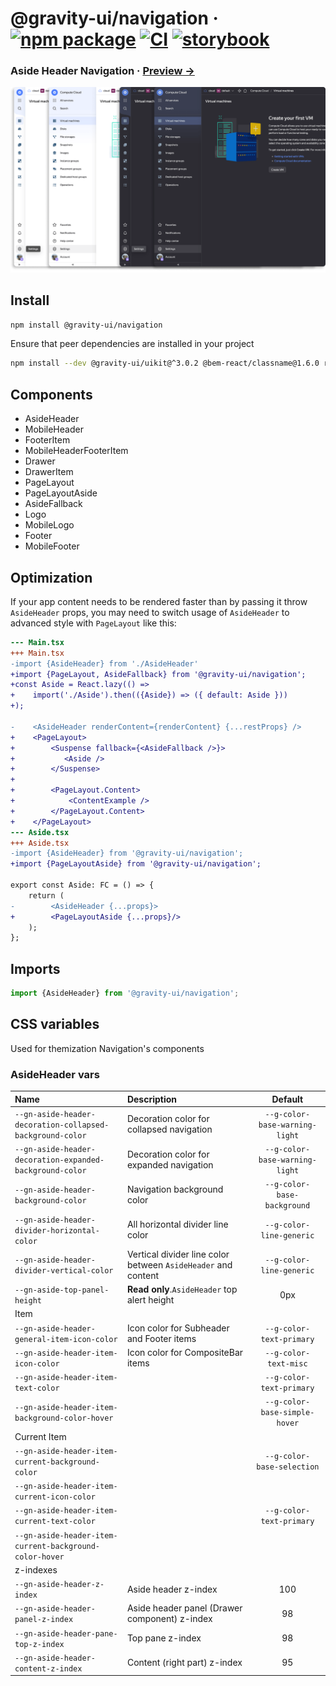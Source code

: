 # @gravity-ui/navigation &middot; [![npm package](https://img.shields.io/npm/v/@gravity-ui/navigation)](https://www.npmjs.com/package/@gravity-ui/navigation) [![CI](https://img.shields.io/github/actions/workflow/status/gravity-ui/navigation/.github/workflows/ci.yml?branch=main&label=CI&logo=github)](https://github.com/gravity-ui/navigation/actions/workflows/ci.yml?query=branch:main) [![storybook](https://img.shields.io/badge/Storybook-deployed-ff4685)](https://preview.yandexcloud.dev/navigation/)

### Aside Header Navigation &middot; [Preview →](https://preview.yandexcloud.dev/navigation/)

![](docs/images/showcase.png)

## Install

```bash
npm install @gravity-ui/navigation
```

Ensure that peer dependencies are installed in your project

```bash
npm install --dev @gravity-ui/uikit@^3.0.2 @bem-react/classname@1.6.0 react@^16.0.0
```

## Components

- AsideHeader
- MobileHeader
- FooterItem
- MobileHeaderFooterItem
- Drawer
- DrawerItem
- PageLayout
- PageLayoutAside
- AsideFallback
- Logo
- MobileLogo
- Footer
- MobileFooter

## Optimization

If your app content needs to be rendered faster than by passing it throw `AsideHeader` props,
you may need to switch usage of `AsideHeader` to advanced style with `PageLayout` like this:

```diff
--- Main.tsx
+++ Main.tsx
-import {AsideHeader} from './AsideHeader'
+import {PageLayout, AsideFallback} from '@gravity-ui/navigation';
+const Aside = React.lazy(() =>
+    import('./Aside').then(({Aside}) => ({ default: Aside }))
+);

-    <AsideHeader renderContent={renderContent} {...restProps} />
+    <PageLayout>
+        <Suspense fallback={<AsideFallback />}>
+           <Aside />
+        </Suspense>
+
+        <PageLayout.Content>
+            <ContentExample />
+        </PageLayout.Content>
+    </PageLayout>
--- Aside.tsx
+++ Aside.tsx
-import {AsideHeader} from '@gravity-ui/navigation';
+import {PageLayoutAside} from '@gravity-ui/navigation';

export const Aside: FC = () => {
    return (
-        <AsideHeader {...props}>
+        <PageLayoutAside {...props}/>
    );
};
```

## Imports

```ts
import {AsideHeader} from '@gravity-ui/navigation';
```

## CSS variables

Used for themization Navigation's components

### AsideHeader vars

| Name                                                      | Description                                                   |            Default             |
| :-------------------------------------------------------- | :------------------------------------------------------------ | :----------------------------: |
| `--gn-aside-header-decoration-collapsed-background-color` | Decoration color for collapsed navigation                     | `--g-color-base-warning-light` |
| `--gn-aside-header-decoration-expanded-background-color`  | Decoration color for expanded navigation                      | `--g-color-base-warning-light` |
| `--gn-aside-header-background-color`                      | Navigation background color                                   |  `--g-color-base-background`   |
| `--gn-aside-header-divider-horizontal-color`              | All horizontal divider line color                             |    `--g-color-line-generic`    |
| `--gn-aside-header-divider-vertical-color`                | Vertical divider line color between `AsideHeader` and content |    `--g-color-line-generic`    |
| `--gn-aside-top-panel-height`                             | **Read only**.`AsideHeader` top alert height                  |              0px               |
| Item                                                      |                                                               |                                |
| `--gn-aside-header-general-item-icon-color`               | Icon color for Subheader and Footer items                     |    `--g-color-text-primary`    |
| `--gn-aside-header-item-icon-color`                       | Icon color for CompositeBar items                             |     `--g-color-text-misc`      |
| `--gn-aside-header-item-text-color`                       |                                                               |    `--g-color-text-primary`    |
| `--gn-aside-header-item-background-color-hover`           |                                                               | `--g-color-base-simple-hover`  |
| Current Item                                              |                                                               |                                |
| `--gn-aside-header-item-current-background-color`         |                                                               |   `--g-color-base-selection`   |
| `--gn-aside-header-item-current-icon-color`               |                                                               |                                |
| `--gn-aside-header-item-current-text-color`               |                                                               |    `--g-color-text-primary`    |
| `--gn-aside-header-item-current-background-color-hover`   |                                                               |                                |
| z-indexes                                                 |                                                               |                                |
| `--gn-aside-header-z-index`                               | Aside header z-index                                          |              100               |
| `--gn-aside-header-panel-z-index`                         | Aside header panel (Drawer component) z-index                 |               98               |
| `--gn-aside-header-pane-top-z-index`                      | Top pane z-index                                              |               98               |
| `--gn-aside-header-content-z-index`                       | Content (right part) z-index                                  |               95               |
